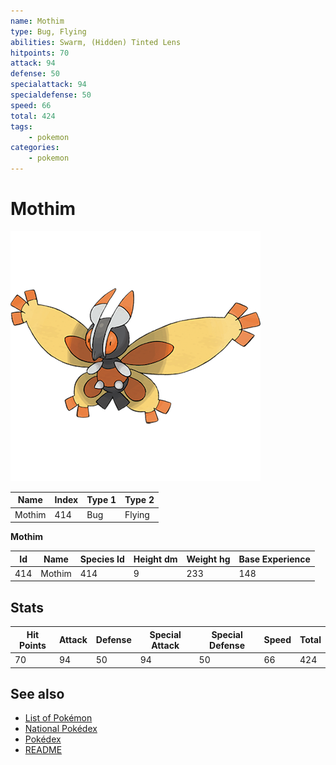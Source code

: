 ```yaml
---
name: Mothim
type: Bug, Flying
abilities: Swarm, (Hidden) Tinted Lens
hitpoints: 70
attack: 94
defense: 50
specialattack: 94
specialdefense: 50
speed: 66
total: 424
tags:
    - pokemon
categories:
    - pokemon
---
```


# Mothim


![Mothim](images/414.png)

| **Name** | **Index** | **Type 1** | **Type 2** |
|----|----|----|----|
| Mothim | 414 | Bug | Flying  |

**Mothim** 




| **Id** | **Name** | **Species Id** | **Height dm** | **Weight hg** | **Base Experience** |
|--------|----------|----------------|------------|------------|---------------------|
| 414 | Mothim | 414 | 9 | 233 | 148 |



## Stats

| **Hit Points** | **Attack** | **Defense** | **Special Attack** | **Special Defense** | **Speed** | **Total** |
|----------------|------------|-------------|--------------------|---------------------|-----------|-----------|
| 70 | 94 | 50 | 94 | 50 | 66 | 424 |

## See also

- [List of Pokémon](../pokemon.md)
- [National Pokédex](../national_pokedex.md)
- [Pokédex](../pokedex.md)
- [README](../README.md)
